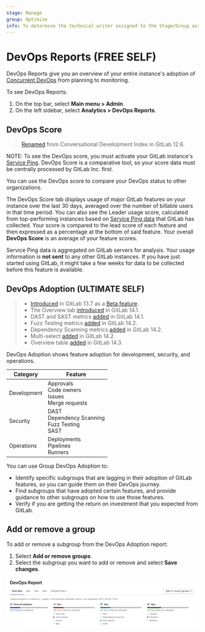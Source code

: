 ```yaml
---
stage: Manage
group: Optimize
info: To determine the technical writer assigned to the Stage/Group associated with this page, see https://about.gitlab.com/handbook/engineering/ux/technical-writing/#assignments
---
```


# DevOps Reports **(FREE SELF)**

DevOps Reports give you an overview of your entire instance's adoption of
[Concurrent DevOps](https://about.gitlab.com/topics/concurrent-devops/)
from planning to monitoring.

To see DevOps Reports:

1. On the top bar, select **Main menu > Admin**.
1. On the left sidebar, select **Analytics > DevOps Reports**.

## DevOps Score

> [Renamed](https://gitlab.com/gitlab-org/gitlab/-/issues/20976) from Conversational Development Index in GitLab 12.6.

NOTE:
To see the DevOps score, you must activate your GitLab instance's [Service Ping](../settings/usage_statistics.md#service-ping). DevOps Score is a comparative tool, so your score data must be centrally processed by GitLab Inc. first.

You can use the DevOps score to compare your DevOps status to other organizations.

The DevOps Score tab displays usage of major GitLab features on your instance over
the last 30 days, averaged over the number of billable users in that time period.
You can also see the Leader usage score, calculated from top-performing instances based on
[Service Ping data](../settings/usage_statistics.md#service-ping) that GitLab has collected.
Your score is compared to the lead score of each feature and then expressed
as a percentage at the bottom of said feature. Your overall **DevOps Score** is an average of your
feature scores.

Service Ping data is aggregated on GitLab servers for analysis. Your usage
information is **not sent** to any other GitLab instances.
If you have just started using GitLab, it might take a few weeks for data to be collected before this
feature is available.

## DevOps Adoption **(ULTIMATE SELF)**

> - [Introduced](https://gitlab.com/gitlab-org/gitlab/-/issues/247112) in GitLab 13.7 as a [Beta feature](../../../policy/alpha-beta-support.md#beta-features).
> - The Overview tab [introduced](https://gitlab.com/gitlab-org/gitlab/-/issues/330401) in GitLab 14.1.
> - DAST and SAST metrics [added](https://gitlab.com/gitlab-org/gitlab/-/issues/328033) in GitLab 14.1.
> - Fuzz Testing metrics [added](https://gitlab.com/gitlab-org/gitlab/-/issues/330398) in GitLab 14.2.
> - Dependency Scanning metrics [added](https://gitlab.com/gitlab-org/gitlab/-/issues/328034) in GitLab 14.2.
> - Multi-select [added](https://gitlab.com/gitlab-org/gitlab/-/issues/333586) in GitLab 14.2.
> - Overview table [added](https://gitlab.com/gitlab-org/gitlab/-/issues/335638) in GitLab 14.3.

DevOps Adoption shows feature adoption for development, security, and operations.

| Category | Feature |
| ---      | ---      |
| Development   | Approvals<br>Code owners<br>Issues<br>Merge requests   |
| Security   | DAST<br>Dependency Scanning<br>Fuzz Testing<br>SAST  |
| Operations   | Deployments<br>Pipelines<br>Runners   |

You can use Group DevOps Adoption to:

- Identify specific subgroups that are lagging in their adoption of GitLab features, so you can guide them on
their DevOps journey.
- Find subgroups that have adopted certain features, and provide guidance to other subgroups on
how to use those features.
- Verify if you are getting the return on investment that you expected from GitLab.

## Add or remove a group

To add or remove a subgroup from the DevOps Adoption report:

1. Select **Add or remove groups**.
1. Select the subgroup you want to add or remove and select **Save changes**.

![DevOps Adoption](img/admin_devops_adoption_v14_2.png)
